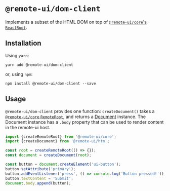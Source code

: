 # `@remote-ui/dom-client`

Implements a subset of the HTML DOM on top of [`@remote-ui/core`'s `ReactRoot`](../core#remoteroot).

## Installation

Using `yarn`:

```
yarn add @remote-ui/dom-client
```

or, using `npm`:

```
npm install @remote-ui/dom-client --save
```

## Usage

`@remote-ui/dom-client` provides one function: `createDocument()` takes a [`@remote-ui/core` `RemoteRoot`](../core#remoteroot), and returns a [Document](https://developer.mozilla.org/en-US/docs/Web/API/Document) instance. The Document instance has a `.body` property that can be used to render content in the remote-ui host.

```ts
import {createRemoteRoot} from '@remote-ui/core';
import {createDocument} from '@remote-ui/htm';

const root = createRemoteRoot(() => {});
const document = createDocument(root);

const button = document.createElement('ui-button');
button.setAttribute('primary');
button.addEventListener('press', () => console.log('Button pressed!'));
button.textContent = 'Submit';
document.body.append(button);
```
